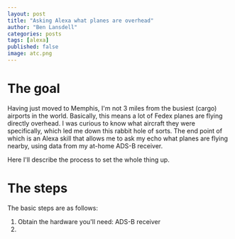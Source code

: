 ```yaml
---
layout: post
title: "Asking Alexa what planes are overhead"
author: "Ben Lansdell"
categories: posts
tags: [alexa]
published: false
image: atc.png
---
```


# The goal

Having just moved to Memphis, I'm not 3 miles from the busiest (cargo) airports in the world. Basically, this means a lot of Fedex planes are flying directly overhead. I was curious to know what aircraft they were specifically, which led me down this rabbit hole of sorts. The end point of which is an Alexa skill that allows me to ask my echo what planes are flying nearby, using data from my at-home ADS-B receiver. 

Here I'll describe the process to set the whole thing up.

# The steps

The basic steps are as follows:
1. Obtain the hardware you'll need: ADS-B receiver
2. 

# 
